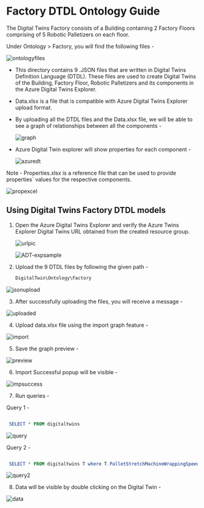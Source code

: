 # Factory DTDL Ontology Guide 

The Digital Twins Factory consists of a Building containing 2 Factory Floors comprising of 5 Robotic Palletizers on each floor.

Under Ontology > Factory, you will find the following files - 

![ontologyfiles](https://github.com/hemantjuyal/DigitalTwin/assets/94553271/bfa8e00f-f7b5-4e01-a65c-d2d7565c69dc)

* This directory contains 9 .JSON files that are written in Digital Twins Definition Language (DTDL). These files are used to create Digital Twins of the Building, Factory Floor, Robotic Palletizers and its components in the Azure Digital Twins Explorer.

* Data.xlsx is a file that is compatible with Azure Digital Twins Explorer upload format.

* By uploading all the DTDL files and the Data.xlsx file, we will be able to see a graph of relationships between all the components - 

  ![graph](https://github.com/hemantjuyal/DigitalTwin/assets/94553271/a4e867c3-ddc5-41c7-a703-06ac9335f977)

* Azure Digital Twin explorer will show properties for each component - 

  ![azuredt](https://github.com/hemantjuyal/DigitalTwin/assets/94553271/6ac5c5f0-708a-4f7f-ad42-7934c8563799)

Note - Properties.xlsx is a reference file that can be used to provide properties` values for the respective components. 

  ![propexcel](https://github.com/hemantjuyal/DigitalTwin/assets/94553271/f28a2090-7930-43a9-9303-88055dd80338)

## Using Digital Twins Factory DTDL models

1. Open the Azure Digital Twins Explorer and verify the Azure Twins Explorer Digital Twins URL obtained from the created resource group.

   ![urlpic](https://github.com/hemantjuyal/DigitalTwin/assets/94553271/3220dce6-1c6a-4d3d-9317-ed3453814201)
   
   ![ADT-expsample](https://github.com/hemantjuyal/DigitalTwin/assets/94553271/79d8736a-80c2-40d8-8c65-7ab001e2a480)
   
2. Upload the 9 DTDL files by following the given path -
   
   ``` powershell
   DigitalTwin\Ontology\Factory

  ![jsonupload](https://github.com/hemantjuyal/DigitalTwin/assets/94553271/4ef83498-f074-48eb-879c-45c742906453)

3. After successfully uploading the files, you will receive a message - 
  
  ![uploaded](https://github.com/hemantjuyal/DigitalTwin/assets/94553271/008eaaba-abd1-47ff-a65f-e7404dc7c80a)

4. Upload data.xlsx file using the import graph feature -
  
  ![import](https://github.com/hemantjuyal/DigitalTwin/assets/94553271/bfba049f-75a4-43d6-9110-7a754f03bfca)
  
5. Save the graph preview -
  
  ![preview](https://github.com/hemantjuyal/DigitalTwin/assets/94553271/2f08ccb2-9e39-46e2-abe9-a60848f9b0dd)

6. Import Successful popup will be visible - 

  ![impsuccess](https://github.com/hemantjuyal/DigitalTwin/assets/94553271/37af2abf-9c48-44cb-85ac-bb6785686ba6)

7. Run queries -

Query 1 -

  ```powershell

   SELECT * FROM digitaltwins

  ```

![query](https://github.com/hemantjuyal/DigitalTwin/assets/94553271/f9fcddc6-bc34-4050-8e0f-66edada08106)
  
  Query 2 - 

  ```powershell

   SELECT * FROM digitaltwins T where T.PalletStretchMachineWrappingSpeed < 20

   ```

  ![query2](https://github.com/hemantjuyal/DigitalTwin/assets/94553271/b3eeb012-5d45-47c4-b7ba-99dce4215c2b)

8. Data will be visible by double clicking on the Digital Twin - 

  ![data](https://github.com/hemantjuyal/DigitalTwin/assets/94553271/e8d09d17-f0cf-463a-ba64-712d82279b1d)
